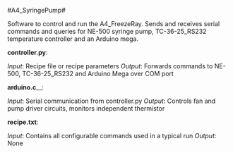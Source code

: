 #A4_SyringePump#

Software to control and run the A4_FreezeRay.  Sends and receives 
serial commands and queries for NE-500 syringe pump,
TC-36-25_RS232 temperature controller and an Arduino mega.

__controller.py__:

_Input_: Recipe file or recipe parameters
_Output_: Forwards commands to NE-500, TC-36-25_RS232 and 
Arduino Mega over COM port
 
 
 __arduino.c____:

_Input_: Serial communication from controller.py
_Output_: Controls fan and pump driver circuits, monitors 
independent thermistor
 

__recipe.txt__:

_Input_: Contains all configurable commands used in a typical run
_Output_: None
